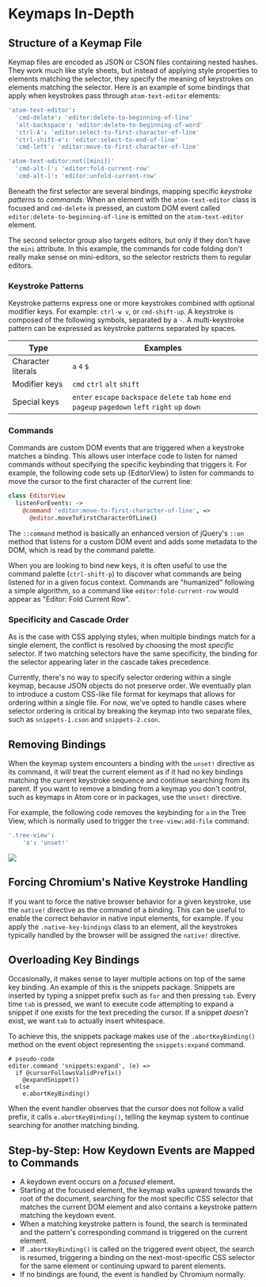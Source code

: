 # Keymaps In-Depth

## Structure of a Keymap File

Keymap files are encoded as JSON or CSON files containing nested hashes. They
work much like style sheets, but instead of applying style properties to elements
matching the selector, they specify the meaning of keystrokes on elements
matching the selector. Here is an example of some bindings that apply when
keystrokes pass through `atom-text-editor` elements:

```coffee
'atom-text-editor':
  'cmd-delete': 'editor:delete-to-beginning-of-line'
  'alt-backspace': 'editor:delete-to-beginning-of-word'
  'ctrl-A': 'editor:select-to-first-character-of-line'
  'ctrl-shift-e': 'editor:select-to-end-of-line'
  'cmd-left': 'editor:move-to-first-character-of-line'

'atom-text-editor:not([mini])'
  'cmd-alt-[': 'editor:fold-current-row'
  'cmd-alt-]': 'editor:unfold-current-row'
```

Beneath the first selector are several bindings, mapping specific *keystroke
patterns* to *commands*. When an element with the `atom-text-editor` class is focused and
`cmd-delete` is pressed, an custom DOM event called
`editor:delete-to-beginning-of-line` is emitted on the `atom-text-editor` element.

The second selector group also targets editors, but only if they don't have the
`mini` attribute. In this example, the commands for code folding don't really
make sense on mini-editors, so the selector restricts them to regular editors.

### Keystroke Patterns

Keystroke patterns express one or more keystrokes combined with optional
modifier keys. For example: `ctrl-w v`, or `cmd-shift-up`. A keystroke is
composed of the following symbols, separated by a `-`. A multi-keystroke pattern
can be expressed as keystroke patterns separated by spaces.


| Type                | Examples
| --------------------|----------------------------
| Character literals  | `a` `4` `$`
| Modifier keys       | `cmd` `ctrl` `alt` `shift`
| Special keys        | `enter` `escape` `backspace` `delete` `tab` `home` `end` `pageup` `pagedown` `left` `right` `up` `down`

### Commands

Commands are custom DOM events that are triggered when a keystroke matches a
binding. This allows user interface code to listen for named commands without
specifying the specific keybinding that triggers it. For example, the following
code sets up {EditorView} to listen for commands to move the cursor to the first
character of the current line:

```coffee
class EditorView
  listenForEvents: ->
    @command 'editor:move-to-first-character-of-line', =>
      @editor.moveToFirstCharacterOfLine()
```

The `::command` method is basically an enhanced version of jQuery's `::on`
method that listens for a custom DOM event and adds some metadata to the DOM,
which is read by the command palette.

When you are looking to bind new keys, it is often useful to use the command
palette (`ctrl-shift-p`) to discover what commands are being listened for in a
given focus context. Commands are "humanized" following a simple algorithm, so a
command like `editor:fold-current-row` would appear as "Editor: Fold Current
Row".

### Specificity and Cascade Order

As is the case with CSS applying styles, when multiple bindings match for a
single element, the conflict is resolved by choosing the most *specific*
selector. If two matching selectors have the same specificity, the binding
for the selector appearing later in the cascade takes precedence.

Currently, there's no way to specify selector ordering within a single keymap,
because JSON objects do not preserve order. We eventually plan to introduce a
custom CSS-like file format for keymaps that allows for ordering within a single
file. For now, we've opted to handle cases where selector ordering is critical
by breaking the keymap into two separate files, such as `snippets-1.cson` and
`snippets-2.cson`.

## Removing Bindings

When the keymap system encounters a binding with the `unset!` directive as its
command, it will treat the current element as if it had no key bindings matching
the current keystroke sequence and continue searching from its parent. If you
want to remove a binding from a keymap you don't control, such as keymaps in
Atom core or in packages, use the `unset!` directive.

For example, the following code removes the keybinding for `a` in the Tree View,
which is normally used to trigger the `tree-view:add-file` command:

```coffee
'.tree-view':
    'a': 'unset!'
```

![](https://cloud.githubusercontent.com/assets/38924/3174771/e7f6ce64-ebf4-11e3-922d-f280bffb3fc5.png)

## Forcing Chromium's Native Keystroke Handling

If you want to force the native browser behavior for a given keystroke, use the
`native!` directive as the command of a binding. This can be useful to enable
the correct behavior in native input elements, for example. If you apply the
`.native-key-bindings` class to an element, all the keystrokes typically handled
by the browser will be assigned the `native!` directive.

## Overloading Key Bindings

Occasionally, it makes sense to layer multiple actions on top of the same key
binding. An example of this is the snippets package. Snippets are inserted by
typing a snippet prefix such as `for` and then pressing `tab`. Every time `tab`
is pressed, we want to execute code attempting to expand a snippet if one exists
for the text preceding the cursor. If a snippet *doesn't* exist, we want `tab`
to actually insert whitespace.

To achieve this, the snippets package makes use of the `.abortKeyBinding()`
method on the event object representing the `snippets:expand` command.

```coffee-script
# pseudo-code
editor.command 'snippets:expand', (e) =>
  if @cursorFollowsValidPrefix()
    @expandSnippet()
  else
    e.abortKeyBinding()
```

When the event handler observes that the cursor does not follow a valid prefix,
it calls `e.abortKeyBinding()`, telling the keymap system to continue searching
for another matching binding.

## Step-by-Step: How Keydown Events are Mapped to Commands

* A keydown event occurs on a *focused* element.
* Starting at the focused element, the keymap walks upward towards the root of
  the document, searching for the most specific CSS selector that matches the
  current DOM element and also contains a keystroke pattern matching the keydown
  event.
* When a matching keystroke pattern is found, the search is terminated and the
  pattern's corresponding command is triggered on the current element.
* If `.abortKeyBinding()` is called on the triggered event object, the search
  is resumed, triggering a binding on the next-most-specific CSS selector for
  the same element or continuing upward to parent elements.
* If no bindings are found, the event is handled by Chromium normally.

